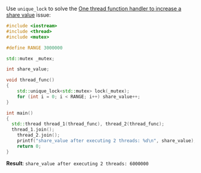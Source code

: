 Use ``unique_lock`` to solve the [One thread function handler to increase a share value](Race%20condition.md#one-thread-function-handler-to-increase-a-share-value) issue:
```cpp
#include <iostream>
#include <thread>
#include <mutex>

#define RANGE 3000000

std::mutex _mutex;

int share_value;

void thread_func()
{
	std::unique_lock<std::mutex> lock(_mutex);
    for (int i = 0; i < RANGE; i++) share_value++;
}

int main()
{
  std::thread thread_1(thread_func), thread_2(thread_func);
  thread_1.join();
	thread_2.join();
	printf("share_value after executing 2 threads: %d\n", share_value);
    return 0;
}
```
**Result**: ``share_value after executing 2 threads: 6000000``
